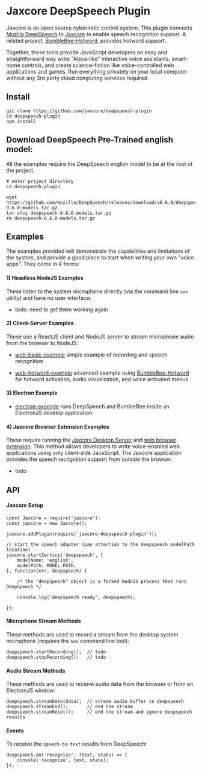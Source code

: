 Jaxcore DeepSpeech Plugin
=======

Jaxcore is an open source cybernetic control system.
This plugin connects [Mozilla DeepSpeech](https://github.com/mozilla/DeepSpeech)
to [Jaxcore](https://github.com/jaxcore/jaxcore) to enable speech recognition support.  A related project, [BumbleBee-Hotword](), provides hotword support.

Together, these tools provide JavaScript developers an easy and straightforward way write "Alexa-like" interactive voice assistants, smart-home controls, and create science-fiction like voice-controlled web applications and games.
Run everything privately on your local computer without any 3rd party cloud computing services required.

## Install

```
git clone https://github.com/jaxcore/deepspeech-plugin
cd deepspeech-plugin
npm install
```

## Download DeepSpeech Pre-Trained english model:

All the examples require the DeepSpeech english model to be at the root of the project.

```
# enter project directory
cd deepspeech-plugin

wget https://github.com/mozilla/DeepSpeech/releases/download/v0.6.0/deepspeech-0.6.0-models.tar.gz
tar xfvz deepspeech-0.6.0-models.tar.gz
rm deepspeech-0.6.0-models.tar.gz
```

## Examples

The examples provided will demonstrate the capabilities and limitations of the system, and provide a good place to start when writing your own "voice apps".  They come in 4 forms:

#### 1) Headless NodeJS Examples

These listen to the system microphone directly (via the command line `sox` utility) and have no user interface:

- todo: need to get them working again

#### 2) Client-Server Examples

These use a ReactJS client and NodeJS server to stream microphone audio from the browser to NodeJS:

- [web-basic-example](https://github.com/jaxcore/deepspeech-plugin/tree/master/examples/web-basic-example) simple example of recording and speech recognition


- [web-hotword-example](https://github.com/jaxcore/deepspeech-plugin/tree/master/examples/web-hotword-example) advanced example using [BumbleBee-Hotword]() for hotword activation, audio visualization, and voice activated menus

#### 3) Electron Example

- [electron-example](https://github.com/jaxcore/deepspeech-plugin/tree/master/examples/electron-example) runs DeepSpeech and BumbleBee inside an ElectronJS desktop application

#### 4) Jaxcore Browser Extension Examples

These require running the [Jaxcore Desktop Server]() and [web browser extension]().  This method allows developers to write voice-enabled web applications using only client-side JavaScript.  The Jaxcore application provides the speech recognition support from outside the browser.

- todo


## API

#### Jaxcore Setup

```
const Jaxcore = require('jaxcore');
const jaxcore = new Jaxcore();

jaxcore.addPlugin(require('jaxcore-deepspeech-plugin'));

// start the speech adapter (pay attention to the deepspeech modelPath location)
jaxcore.startService('deepspeech', {
	modelName: 'english',
	modelPath: MODEL_PATH,
}, function(err, deepspeech) {

	/* the "deepspeech" object is a forked NodeJS process that runs DeepSpeech */

	console.log('deepspeech ready', deepspeech);

});
```

#### Microphone Stream Methods

These methods are used to record a stream from the desktop system microphone (requires the `sox` command line tool):

```
deepspeech.startRecording();  // todo
deepspeech.stopRecording();   // todo
```

#### Audio Stream Methods

These methods are used to receive audio data from the browser or from an ElectronJS window:

```
deepspeech.streamData(data);  // stream audio buffer to deepspeech
deepspeech.streamEnd();       // end the stream
deepspeech.streamReset();     // end the stream and ignore deepspeech results
```

#### Events

To receive the `speech-to-text` results from DeepSpeech:

```
deepspeech.on('recognize', (text, stats) => {
    console('recognize', text, stats);
});
```
